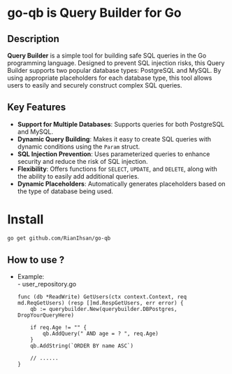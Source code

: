 

#  go-qb is Query Builder for Go

## Description

**Query Builder** is a simple tool for building safe SQL queries in the Go programming language. Designed to prevent SQL injection risks, this Query Builder supports two popular database types: PostgreSQL and MySQL. By using appropriate placeholders for each database type, this tool allows users to easily and securely construct complex SQL queries.

## Key Features

- **Support for Multiple Databases**: Supports queries for both PostgreSQL and MySQL.
- **Dynamic Query Building**: Makes it easy to create SQL queries with dynamic conditions using the `Param` struct.
- **SQL Injection Prevention**: Uses parameterized queries to enhance security and reduce the risk of SQL injection.
- **Flexibility**: Offers functions for `SELECT`, `UPDATE`, and `DELETE`, along with the ability to easily add additional queries.
- **Dynamic Placeholders**: Automatically generates placeholders based on the type of database being used.


# Install
```bash
go get github.com/RianIhsan/go-qb
```

## How to use ?

- Example:
    <br> - user_repository.go

    ```golang
    func (db *ReadWrite) GetUsers(ctx context.Context, req md.ReqGetUsers) (resp []md.RespGetUsers, err error) {
        qb := querybuilder.New(querybuilder.DBPostgres, DropYourQueryHere)
        
        if req.Age != "" {
            qb.AddQuery(" AND age = ? ", req.Age)
        }
        qb.AddString(`ORDER BY name ASC`)

        // ......
    }
  ```